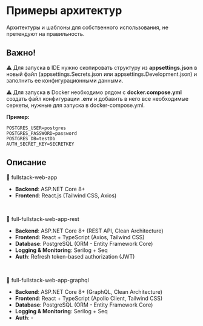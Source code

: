 ﻿# Примеры архитектур 

Архитектуры и шаблоны для собственного использования, не претендуют на правильность.
## Важно!

⚠️ Для запуска в IDE нужно скопировать структуру из **appsettings.json** в новый файл (appsettings.Secrets.json или appsettings.Development.json) и заполнить ее конфигурационными данными.

⚠️ Для запуска в Docker необходимо рядом с **docker.compose.yml** создать файл конфигурации **.env** и добавить в него все необходимые серкеты, нужные для запуска в docker-compose.yml.

**Пример:**
```
POSTGRES_USER=postgres
POSTGRES_PASSWORD=password
POSTGRES_DB=testDb
AUTH_SECRET_KEY=SECRETKEY
```

## Описание

📁 fullstack-web-app

- **Backend**: ASP.NET Core 8+
- **Frontend**: React.js (Tailwind CSS, Axios)

<br>

📁 full-fullstack-web-app-rest

- **Backend**: ASP.NET Core 8+ (REST API, Clean Architecture)
- **Frontend**: React + TypeScript (Axios, Tailwind CSS)
- **Database**: PostgreSQL (ORM - Entity Framework Core)
- **Logging & Monitoring**: Serilog + Seq
- **Auth**: Refresh token-based authorization (JWT)

<br>

📁 full-fullstack-web-app-graphql

- **Backend**: ASP.NET Core 8+ (GraphQL, Clean Architecture)
- **Frontend**: React + TypeScript (Apollo Client, Tailwind CSS)
- **Database**: PostgreSQL (ORM - Entity Framework Core)
- **Logging & Monitoring**: Serilog + Seq
- **Auth**: -
